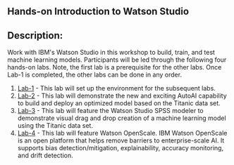 ## Hands-on Introduction to Watson Studio

## Description:

Work with IBM's Watson Studio in this workshop to build, train, and test machine learning models. Participants will be led through the following four hands-on labs. Note, the first lab is a prerequisite for the other labs. Once Lab-1 is completed, the other labs can be done in any order.  

1. [Lab-1](Lab-1) - This lab will set up the environment for the subsequent labs. 
1. [Lab-2](Lab-2) - This lab will demonstrate the new and exciting AutoAI capability to build and deploy an optimized model based on the Titanic data set. 
1. [Lab-3](Lab-3) - This lab will feature the Watson Studio SPSS modeler to demonstrate visual drag and drop creation of a machine learning model using the Titanic data set. 
1. [Lab-4](Lab-4) - This lab will feature Watson OpenScale. IBM Watson OpenScale is an open platform that helps remove barriers to enterprise-scale AI. It supports bias detection/mitigation, explainability, accuracy monitoring, and drift detection. 
